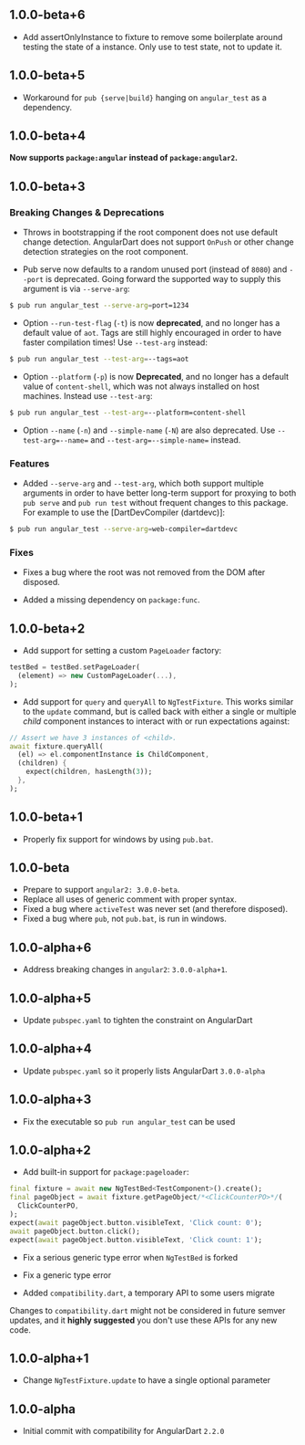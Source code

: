 ## 1.0.0-beta+6

- Add assertOnlyInstance to fixture to remove some boilerplate around testing
  the state of a instance. Only use to test state, not to update it.

## 1.0.0-beta+5

- Workaround for `pub {serve|build}` hanging on `angular_test` as a dependency.

## 1.0.0-beta+4

**Now supports `package:angular` instead of `package:angular2`.**

## 1.0.0-beta+3

### Breaking Changes & Deprecations

- Throws in bootstrapping if the root component does not use default change
  detection. AngularDart does not support `OnPush` or other change detection
  strategies on the root component.

- Pub serve now defaults to a random unused port (instead of `8080`) and
  `--port` is deprecated. Going forward the supported way to supply this
  argument is via `--serve-arg`:

```bash
$ pub run angular_test --serve-arg=port=1234
```

- Option `--run-test-flag` (`-t`) is now **deprecated**, and no longer has a
  default value of `aot`. Tags are still highly encouraged in order to have
  faster compilation times! Use `--test-arg` instead:

```bash
$ pub run angular_test --test-arg=--tags=aot
```

- Option `--platform` (`-p`) is now **Deprecated**, and no longer has a default
  value of `content-shell`, which was not always installed on host machines.
  Instead use `--test-arg`:

```bash
$ pub run angular_test --test-arg=--platform=content-shell
```

- Option `--name` (`-n`) and `--simple-name` (`-N`) are also deprecated. Use
  `--test-arg=--name=` and `--test-arg=--simple-name=` instead.

### Features

- Added `--serve-arg` and `--test-arg`, which both support multiple arguments
  in order to have better long-term support for proxying to both `pub serve`
  and `pub run test` without frequent changes to this package. For example to
  use the [DartDevCompiler (dartdevc)]:


```bash
$ pub run angular_test --serve-arg=web-compiler=dartdevc
```

### Fixes

- Fixes a bug where the root was not removed from the DOM after disposed.

- Added a missing dependency on `package:func`.

## 1.0.0-beta+2

- Add support for setting a custom `PageLoader` factory:

```dart
testBed = testBed.setPageLoader(
  (element) => new CustomPageLoader(...),
);
```

- Add support for `query` and `queryAll` to `NgTestFixture`. This works similar
  to the `update` command, but is called back with either a single or multiple
  _child_ component instances to interact with or run expectations against:

```dart
// Assert we have 3 instances of <child>.
await fixture.queryAll(
  (el) => el.componentInstance is ChildComponent,
  (children) {
    expect(children, hasLength(3));
  },
);
```

## 1.0.0-beta+1

- Properly fix support for windows by using `pub.bat`.

## 1.0.0-beta

- Prepare to support `angular2: 3.0.0-beta`.
- Replace all uses of generic comment with proper syntax.
- Fixed a bug where `activeTest` was never set (and therefore disposed).
- Fixed a bug where `pub`, not `pub.bat`, is run in windows.

## 1.0.0-alpha+6

- Address breaking changes in `angular2`: `3.0.0-alpha+1`.

## 1.0.0-alpha+5

- Update `pubspec.yaml` to tighten the constraint on AngularDart

## 1.0.0-alpha+4

- Update `pubspec.yaml` so it properly lists AngularDart `3.0.0-alpha`

## 1.0.0-alpha+3

- Fix the executable so `pub run angular_test` can be used

## 1.0.0-alpha+2

- Add built-in support for `package:pageloader`:

```dart
final fixture = await new NgTestBed<TestComponent>().create();
final pageObject = await fixture.getPageObject/*<ClickCounterPO>*/(
  ClickCounterPO,
);
expect(await pageObject.button.visibleText, 'Click count: 0');
await pageObject.button.click();
expect(await pageObject.button.visibleText, 'Click count: 1');
```

- Fix a serious generic type error when `NgTestBed` is forked

- Fix a generic type error
- Added `compatibility.dart`, a temporary API to some users migrate

Changes to `compatibility.dart` might not be considered in future semver
updates, and it **highly suggested** you don't use these APIs for any new code.

## 1.0.0-alpha+1

- Change `NgTestFixture.update` to have a single optional parameter

## 1.0.0-alpha

- Initial commit with compatibility for AngularDart `2.2.0`
